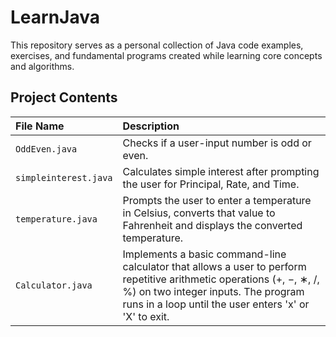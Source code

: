 # LearnJava #

This repository serves as a personal collection of Java code examples, exercises, and fundamental programs created while learning core concepts and algorithms.

## Project Contents

| File Name | Description |
| :--- | :--- |
| `OddEven.java` | Checks if a user-input number is odd or even. |
| `simpleinterest.java` | Calculates simple interest after prompting the user for Principal, Rate, and Time. |
| `temperature.java`| Prompts the user to enter a temperature in Celsius, converts that value to Fahrenheit and displays the converted temperature. |
| `Calculator.java` | Implements a basic command-line calculator that allows a user to perform repetitive arithmetic operations (+, −, ∗, /, %) on two integer inputs. The program runs in a loop until the user enters 'x' or 'X' to exit. |
